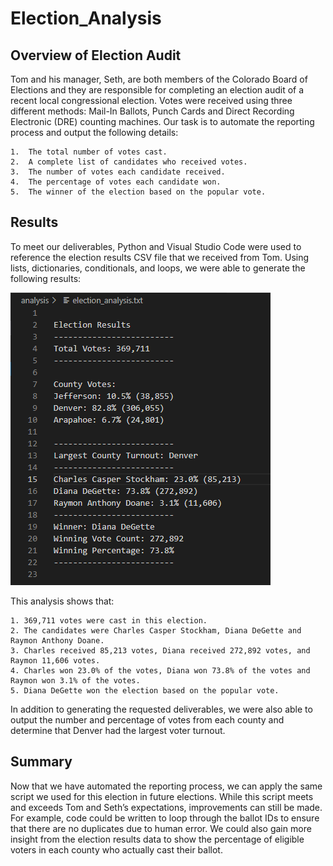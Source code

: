 # Election_Analysis

## Overview of Election Audit
Tom and his manager, Seth, are both members of the Colorado Board of Elections and they are responsible for completing an election audit of a recent local congressional election. Votes were received using three different methods: Mail-In Ballots, Punch Cards and Direct Recording Electronic (DRE) counting machines. Our task is to automate the reporting process and output the following details:

    1.	The total number of votes cast.
    2.	A complete list of candidates who received votes.
    3.	The number of votes each candidate received.
    4.	The percentage of votes each candidate won.
    5.	The winner of the election based on the popular vote.
    
## Results
To meet our deliverables, Python and Visual Studio Code were used to reference the election results CSV file that we received from Tom. Using lists, dictionaries, conditionals, and loops, we were able to generate the following results:

![Election_Results](/election_results.PNG)

This analysis shows that:
    
    1. 369,711 votes were cast in this election.
    2. The candidates were Charles Casper Stockham, Diana DeGette and Raymon Anthony Doane.
    3. Charles received 85,213 votes, Diana received 272,892 votes, and Raymon 11,606 votes.
    4. Charles won 23.0% of the votes, Diana won 73.8% of the votes and Raymon won 3.1% of the votes.
    5. Diana DeGette won the election based on the popular vote.

In addition to generating the requested deliverables, we were also able to output the number and percentage of votes from each county and determine that Denver had the largest voter turnout. 

## Summary
Now that we have automated the reporting process, we can apply the same script we used for this election in future elections. While this script meets and exceeds Tom and Seth’s expectations, improvements can still be made.  For example, code could be written to loop through the ballot IDs to ensure that there are no duplicates due to human error. We could also gain more insight from the election results data to show the percentage of eligible voters in each county who actually cast their ballot. 

